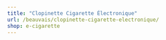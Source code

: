 ```yaml
---
title: "Clopinette Cigarette Électronique"
url: /beauvais/clopinette-cigarette-electronique/
shop: e-cigarette
---
```

